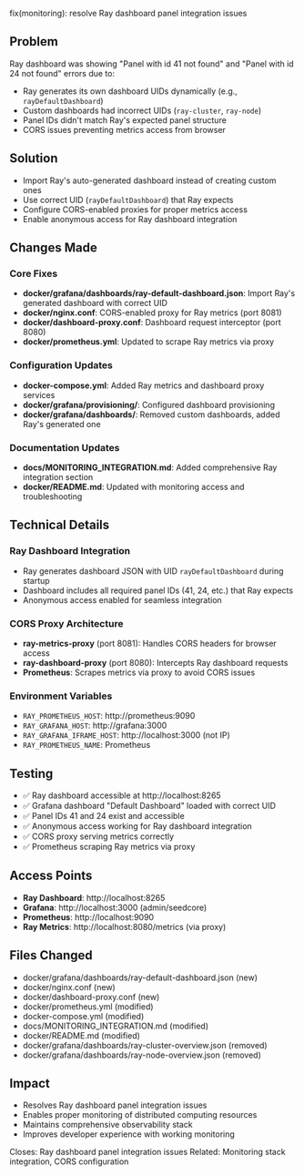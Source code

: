 fix(monitoring): resolve Ray dashboard panel integration issues

## Problem
Ray dashboard was showing "Panel with id 41 not found" and "Panel with id 24 not found" errors due to:
- Ray generates its own dashboard UIDs dynamically (e.g., `rayDefaultDashboard`)
- Custom dashboards had incorrect UIDs (`ray-cluster`, `ray-node`)
- Panel IDs didn't match Ray's expected panel structure
- CORS issues preventing metrics access from browser

## Solution
- Import Ray's auto-generated dashboard instead of creating custom ones
- Use correct UID (`rayDefaultDashboard`) that Ray expects
- Configure CORS-enabled proxies for proper metrics access
- Enable anonymous access for Ray dashboard integration

## Changes Made

### Core Fixes
- **docker/grafana/dashboards/ray-default-dashboard.json**: Import Ray's generated dashboard with correct UID
- **docker/nginx.conf**: CORS-enabled proxy for Ray metrics (port 8081)
- **docker/dashboard-proxy.conf**: Dashboard request interceptor (port 8080)
- **docker/prometheus.yml**: Updated to scrape Ray metrics via proxy

### Configuration Updates
- **docker-compose.yml**: Added Ray metrics and dashboard proxy services
- **docker/grafana/provisioning/**: Configured dashboard provisioning
- **docker/grafana/dashboards/**: Removed custom dashboards, added Ray's generated one

### Documentation Updates
- **docs/MONITORING_INTEGRATION.md**: Added comprehensive Ray integration section
- **docker/README.md**: Updated with monitoring access and troubleshooting

## Technical Details

### Ray Dashboard Integration
- Ray generates dashboard JSON with UID `rayDefaultDashboard` during startup
- Dashboard includes all required panel IDs (41, 24, etc.) that Ray expects
- Anonymous access enabled for seamless integration

### CORS Proxy Architecture
- **ray-metrics-proxy** (port 8081): Handles CORS headers for browser access
- **ray-dashboard-proxy** (port 8080): Intercepts Ray dashboard requests
- **Prometheus**: Scrapes metrics via proxy to avoid CORS issues

### Environment Variables
- `RAY_PROMETHEUS_HOST`: http://prometheus:9090
- `RAY_GRAFANA_HOST`: http://grafana:3000
- `RAY_GRAFANA_IFRAME_HOST`: http://localhost:3000 (not IP)
- `RAY_PROMETHEUS_NAME`: Prometheus

## Testing
- ✅ Ray dashboard accessible at http://localhost:8265
- ✅ Grafana dashboard "Default Dashboard" loaded with correct UID
- ✅ Panel IDs 41 and 24 exist and accessible
- ✅ Anonymous access working for Ray dashboard integration
- ✅ CORS proxy serving metrics correctly
- ✅ Prometheus scraping Ray metrics via proxy

## Access Points
- **Ray Dashboard**: http://localhost:8265
- **Grafana**: http://localhost:3000 (admin/seedcore)
- **Prometheus**: http://localhost:9090
- **Ray Metrics**: http://localhost:8080/metrics (via proxy)

## Files Changed
- docker/grafana/dashboards/ray-default-dashboard.json (new)
- docker/nginx.conf (new)
- docker/dashboard-proxy.conf (new)
- docker/prometheus.yml (modified)
- docker-compose.yml (modified)
- docs/MONITORING_INTEGRATION.md (modified)
- docker/README.md (modified)
- docker/grafana/dashboards/ray-cluster-overview.json (removed)
- docker/grafana/dashboards/ray-node-overview.json (removed)

## Impact
- Resolves Ray dashboard panel integration issues
- Enables proper monitoring of distributed computing resources
- Maintains comprehensive observability stack
- Improves developer experience with working monitoring

Closes: Ray dashboard panel integration issues
Related: Monitoring stack integration, CORS configuration 